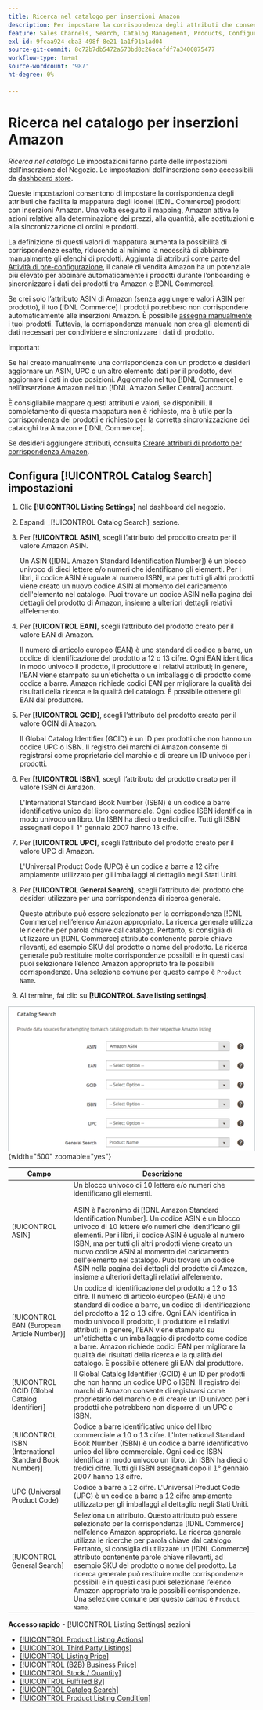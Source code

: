 ```yaml
---
title: Ricerca nel catalogo per inserzioni Amazon
description: Per impostare la corrispondenza degli attributi che consente di mappare i prodotti idonei del catalogo Commerce con le inserzioni di Amazon, aggiorna le impostazioni di Ricerca nel catalogo.
feature: Sales Channels, Search, Catalog Management, Products, Configuration
exl-id: 9fcaa924-cba3-498f-8e21-1a1f91b1ad04
source-git-commit: 8c72b7db5472a573bd8c26acafdf7a3400875477
workflow-type: tm+mt
source-wordcount: '987'
ht-degree: 0%

---
```


# Ricerca nel catalogo per inserzioni Amazon

_Ricerca nel catalogo_ Le impostazioni fanno parte delle impostazioni dell&#39;inserzione del Negozio. Le impostazioni dell&#39;inserzione sono accessibili da [dashboard store](./amazon-store-dashboard.md).

Queste impostazioni consentono di impostare la corrispondenza degli attributi che facilita la mappatura degli idonei [!DNL Commerce] prodotti con inserzioni Amazon. Una volta eseguito il mapping, Amazon attiva le azioni relative alla determinazione dei prezzi, alla quantità, alle sostituzioni e alla sincronizzazione di ordini e prodotti.

La definizione di questi valori di mappatura aumenta la possibilità di corrispondenze esatte, riducendo al minimo la necessità di abbinare manualmente gli elenchi di prodotti. Aggiunta di attributi come parte del [Attività di pre-configurazione](./amazon-pre-setup-tasks.md), il canale di vendita Amazon ha un potenziale più elevato per abbinare automaticamente i prodotti durante l’onboarding e sincronizzare i dati dei prodotti tra Amazon e [!DNL Commerce].

Se crei solo l’attributo ASIN di Amazon (senza aggiungere valori ASIN per prodotto), il tuo [!DNL Commerce] I prodotti potrebbero non corrispondere automaticamente alle inserzioni Amazon. È possibile [assegna manualmente](./creating-assigning-catalog-products.md) i tuoi prodotti. Tuttavia, la corrispondenza manuale non crea gli elementi di dati necessari per condividere e sincronizzare i dati di prodotto.

>[!IMPORTANT]
>
>Se hai creato manualmente una corrispondenza con un prodotto e desideri aggiornare un ASIN, UPC o un altro elemento dati per il prodotto, devi aggiornare i dati in due posizioni. Aggiornalo nel tuo [!DNL Commerce] e nell’inserzione Amazon nel tuo [!DNL Amazon Seller Central] account.

È consigliabile mappare questi attributi e valori, se disponibili. Il completamento di questa mappatura non è richiesto, ma è utile per la corrispondenza dei prodotti e richiesto per la corretta sincronizzazione dei cataloghi tra Amazon e [!DNL Commerce].

Se desideri aggiungere attributi, consulta [Creare attributi di prodotto per corrispondenza Amazon](./ob-creating-magento-attributes.md).

## Configura [!UICONTROL Catalog Search] impostazioni

1. Clic **[!UICONTROL Listing Settings]** nel dashboard del negozio.

1. Espandi _[!UICONTROL Catalog Search]_sezione.

1. Per **[!UICONTROL ASIN]**, scegli l’attributo del prodotto creato per il valore Amazon ASIN.

   Un ASIN ([!DNL Amazon Standard Identification Number]) è un blocco univoco di dieci lettere e/o numeri che identificano gli elementi. Per i libri, il codice ASIN è uguale al numero ISBN, ma per tutti gli altri prodotti viene creato un nuovo codice ASIN al momento del caricamento dell&#39;elemento nel catalogo. Puoi trovare un codice ASIN nella pagina dei dettagli del prodotto di Amazon, insieme a ulteriori dettagli relativi all’elemento.

1. Per **[!UICONTROL EAN]**, scegli l’attributo del prodotto creato per il valore EAN di Amazon.

   Il numero di articolo europeo (EAN) è uno standard di codice a barre, un codice di identificazione del prodotto a 12 o 13 cifre. Ogni EAN identifica in modo univoco il prodotto, il produttore e i relativi attributi; in genere, l&#39;EAN viene stampato su un&#39;etichetta o un imballaggio di prodotto come codice a barre. Amazon richiede codici EAN per migliorare la qualità dei risultati della ricerca e la qualità del catalogo. È possibile ottenere gli EAN dal produttore.

1. Per **[!UICONTROL GCID]**, scegli l’attributo del prodotto creato per il valore GCIN di Amazon.

   Il Global Catalog Identifier (GCID) è un ID per prodotti che non hanno un codice UPC o ISBN. Il registro dei marchi di Amazon consente di registrarsi come proprietario del marchio e di creare un ID univoco per i prodotti.

1. Per **[!UICONTROL ISBN]**, scegli l’attributo del prodotto creato per il valore ISBN di Amazon.

   L&#39;International Standard Book Number (ISBN) è un codice a barre identificativo unico del libro commerciale. Ogni codice ISBN identifica in modo univoco un libro. Un ISBN ha dieci o tredici cifre. Tutti gli ISBN assegnati dopo il 1° gennaio 2007 hanno 13 cifre.

1. Per **[!UICONTROL UPC]**, scegli l’attributo del prodotto creato per il valore UPC di Amazon.

   L&#39;Universal Product Code (UPC) è un codice a barre a 12 cifre ampiamente utilizzato per gli imballaggi al dettaglio negli Stati Uniti.

1. Per **[!UICONTROL General Search]**, scegli l’attributo del prodotto che desideri utilizzare per una corrispondenza di ricerca generale.

   Questo attributo può essere selezionato per la corrispondenza [!DNL Commerce] nell’elenco Amazon appropriato. La ricerca generale utilizza le ricerche per parola chiave dal catalogo. Pertanto, si consiglia di utilizzare un [!DNL Commerce] attributo contenente parole chiave rilevanti, ad esempio SKU del prodotto o nome del prodotto. La ricerca generale può restituire molte corrispondenze possibili e in questi casi puoi selezionare l’elenco Amazon appropriato tra le possibili corrispondenze. Una selezione comune per questo campo è `Product Name`.

1. Al termine, fai clic su **[!UICONTROL Save listing settings]**.

![Ricerca nel catalogo](assets/amazon-catalog-search.png){width="500" zoomable="yes"}

| Campo | Descrizione |
|--------------------------------------------------------|--------------------------------------------------------------------------------------------------------------------------------------------------------------------------------------------------------------------------------------------------------------------------------------------------------------------------------------------------------------------------------------------------------------------------------------------------------------------------------------------------------------------------------------|
| [!UICONTROL ASIN] | Un blocco univoco di 10 lettere e/o numeri che identificano gli elementi.<br><br>ASIN è l&#39;acronimo di [!DNL Amazon Standard Identification Number]. Un codice ASIN è un blocco univoco di 10 lettere e/o numeri che identificano gli elementi. Per i libri, il codice ASIN è uguale al numero ISBN, ma per tutti gli altri prodotti viene creato un nuovo codice ASIN al momento del caricamento dell&#39;elemento nel catalogo. Puoi trovare un codice ASIN nella pagina dei dettagli del prodotto di Amazon, insieme a ulteriori dettagli relativi all’elemento. |
| [!UICONTROL EAN (European Article Number)] | Un codice di identificazione del prodotto a 12 o 13 cifre. Il numero di articolo europeo (EAN) è uno standard di codice a barre, un codice di identificazione del prodotto a 12 o 13 cifre. Ogni EAN identifica in modo univoco il prodotto, il produttore e i relativi attributi; in genere, l&#39;EAN viene stampato su un&#39;etichetta o un imballaggio di prodotto come codice a barre. Amazon richiede codici EAN per migliorare la qualità dei risultati della ricerca e la qualità del catalogo. È possibile ottenere gli EAN dal produttore. |
| [!UICONTROL GCID (Global Catalog Identifier)] | Il Global Catalog Identifier (GCID) è un ID per prodotti che non hanno un codice UPC o ISBN. Il registro dei marchi di Amazon consente di registrarsi come proprietario del marchio e di creare un ID univoco per i prodotti che potrebbero non disporre di un UPC o ISBN. |
| [!UICONTROL ISBN (International Standard Book Number)] | Codice a barre identificativo unico del libro commerciale a 10 o 13 cifre. L&#39;International Standard Book Number (ISBN) è un codice a barre identificativo unico del libro commerciale. Ogni codice ISBN identifica in modo univoco un libro. Un ISBN ha dieci o tredici cifre. Tutti gli ISBN assegnati dopo il 1° gennaio 2007 hanno 13 cifre. |
| UPC (Universal Product Code) | Codice a barre a 12 cifre. L&#39;Universal Product Code (UPC) è un codice a barre a 12 cifre ampiamente utilizzato per gli imballaggi al dettaglio negli Stati Uniti. |
| [!UICONTROL General Search] | Seleziona un attributo. Questo attributo può essere selezionato per la corrispondenza [!DNL Commerce] nell’elenco Amazon appropriato. La ricerca generale utilizza le ricerche per parola chiave dal catalogo. Pertanto, si consiglia di utilizzare un [!DNL Commerce] attributo contenente parole chiave rilevanti, ad esempio SKU del prodotto o nome del prodotto. La ricerca generale può restituire molte corrispondenze possibili e in questi casi puoi selezionare l’elenco Amazon appropriato tra le possibili corrispondenze. Una selezione comune per questo campo è `Product Name`. |

**Accesso rapido** - [!UICONTROL Listing Settings] sezioni

- [[!UICONTROL Product Listing Actions]](./product-listing-actions.md)
- [[!UICONTROL Third Party Listings]](./third-party-listing-settings.md)
- [[!UICONTROL Listing Price]](./listing-price.md)
- [[!UICONTROL (B2B) Business Price]](./business-pricing.md)
- [[!UICONTROL Stock / Quantity]](./stock-quantity.md)
- [[!UICONTROL Fulfilled By]](./fulfilled-by.md)
- [[!UICONTROL Catalog Search]](./catalog-search.md)
- [[!UICONTROL Product Listing Condition]](./product-listing-condition.md)
